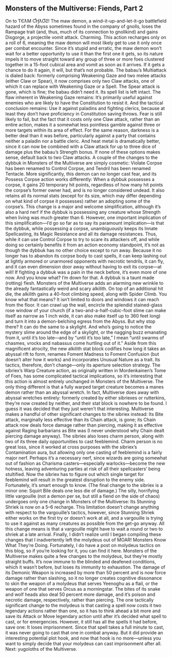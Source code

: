 ## Monsters of the Multiverse: Fiends, Part 2

On to ƬЄƛM ƇӇƛƠƧ!
The maw demon, a wind-it-up-and-let-it-go battlefield hazard of the Abyss sometimes found in the company of gnolls, loses the Rampage trait (and, thus, much of its connection to gnollkind) and gains Disgorge, a projectile vomit attack. Charming. This action recharges only on a roll of 6, meaning the maw demon will most likely get to use it only once per combat encounter. Since it’s stupid and erratic, the maw demon won’t wait for a better opportunity to use it than the first one it gets, so its nature impels it to move straight toward any group of three or more foes clustered together in a 15-foot cubical area and vomit as soon as it arrives. If it gets a chance to do it again, it will, but that’s not probable.
The babau’s Multiattack is dialed back: formerly comprising Weakening Gaze and two melee attacks (either Claw or Spear), it now comprises only two Claw attacks, one of which it can replace with Weakening Gaze or a Spell. The Spear attack is gone, which is fine; the babau didn’t need it. Its spell list is left intact.
The flaw inherent in Weakening Gaze remains: It’s primarily useful against enemies who are likely to have the Constitution to resist it. And the tactical conclusion remains: Use it against paladins and fighting clerics, because at least they don’t have proficiency in Constitution saving throws. Fear is still likely to fail, but the fact that it costs only one Claw attack, rather than an entire action, makes it a somewhat less pointless gamble against three or more targets within its area of effect. For the same reason, darkness is a better deal than it was before, particularly against a party that contains neither a paladin nor a battle cleric. And heat metal is dramatically better, since it can now be combined with a Claw attack for up to three dice of damage plus the babau’s Strength bonus. If none of these options makes sense, default back to two Claw attacks.
A couple of the changes to the dybbuk in Monsters of the Multiverse are simply cosmetic: Violate Corpse has been renamed to Control Corpse, and Tendril has been renamed Tentacle. More significantly, this demon can no longer cast fear, and its Possess Corpse action works differently: When a dybbuk possesses a corpse, it gains 20 temporary hit points, regardless of how many hit points the corpse’s former owner had, and is no longer considered undead. It also retains all its normal stats (except for its size, which may differ depending on what kind of corpse it possesses) rather an adopting some of the corpse’s. This change is a major and welcome simplification, although it’s also a hard nerf if the dybbuk is possessing any creature whose Strength when living was much greater than 6.
However, one important implication of this simplification—I’d go so far as to say its paramount implication—is that the dybbuk, while possessing a corpse, unambiguously keeps its Innate Spellcasting, its Magic Resistance and all its damage resistances. Thus, while it can use Control Corpse to try to scare its attackers off, and while doing so certainly benefits it from an action economy standpoint, it’s not as though the dybbuk has no other choice except to run away. Because it no longer has to abandon its corpse body to cast spells, it can keep lashing out at lightly armored or unarmored opponents with necrotic tendrils, it can fly, and it can even dimension door away without having to exit its corpse—at will! If fighting a dybbuk was a pain in the neck before, it’s even more of one now. And you know what? I’m down for that. A dybbuk is a taunt made (rotting) flesh.
Monsters of the Multiverse adds an alarming new wrinkle to the already fantastically weird and scary alkilith. On top of an additional hit die, the alkilith gains a 40-foot climbing speed, along with Spider Climb. You know what that means? It isn’t limited to doors and windows it can reach from the floor. It can crawl up the wall, encircle the splendid stained-glass rose window of your church (if a two-and-a-half-cubic-foot slime can make itself as narrow as 1 inch wide, it can also make itself up to 360 feet long) and turn it into a demon-belching egress from the Abyss. But why stop there? It can do the same to a skylight. And who’s going to notice the mystery slime around the edge of a skylight, or the nagging buzz emanating from it, until it’s too late—and by “until it’s too late,” I mean “until swarms of chasmes, vrocks and nabassus come hurtling out of it.”
Aside from this magnificent atrocity, the new alkilith stat block codifies how long it takes an abyssal rift to form, renames Foment Madness to Foment Confusion (but doesn’t alter how it works) and incorporates Unusual Nature as a trait. Its tactics, therefore, don’t change—only its aperture selection strategy.
The sibriex’s Warp Creature action, as originally written in Mordenkainen’s Tome of Foes, has some complicated tactical implications, so it’s interesting that this action is almost entirely unchanged in Monsters of the Multiverse. The only thing different is that a fully warped target creature becomes a manes demon rather than an abyssal wretch. In fact, Multiverse does away with abyssal wretches entirely: formerly created by either sibriexes or rutterkins, they’re now created by neither, and their stat block is nowhere to be found. I guess it was decided that they just weren’t that interesting.
Multiverse makes a handful of other significant changes to the sibriex instead: Its Bite attack, marginally less effective than its Chain attack, is gone; its Chain attack now deals force damage rather than piercing, making it as effective against Raging barbarians as Bite was (I never understood why Chain dealt piercing damage anyway). The sibriex also loses charm person, along with two of its three daily opportunities to cast feeblemind. Charm person is no great loss, since it worked at cross purposes with the sibriex’s Contamination aura, but allowing only one casting of feeblemind is a fairly major nerf. Perhaps it’s a necessary nerf, since wizards are going somewhat out of fashion as Charisma casters—especially warlocks—become the new hotness, leaving adventuring parties at risk of all their spellcasters’ being stultified. Now the sibriex has to figure out which single target for feeblemind will result in the greatest disruption to the enemy side. Fortunately, it’s smart enough to know. (The final change to the sibriex is a minor one: Squirt Bile deals one less die of damage.)
The silly, horrifying little vargouille (not a demon per se, but still a fiend on the side of chaos) undergoes only one change in Monsters of the Multiverse: Its Stunning Shriek is now on a 5–6 recharge. This limitation doesn’t change anything with respect to the vargouille’s tactics, however, since Stunning Shriek either works on the first try or doesn’t work at all, and a vargouille is trying to use it against as many creatures as possible from the get-go anyway. All this change means is that a vargouille might have to wait a round or two to shriek at a late arrival.
Finally, I didn’t realize until I began compiling these changes that I inadvertently left the molydeus out of MOAR! Monsters Know What They’re Doing. Fortunately, I do have a post on molydeus tactics on this blog, so if you’re looking for it, you can find it here. Monsters of the Multiverse makes quite a few changes to the molydeus, but they’re mostly straight buffs. It’s now immune to the blinded and deafened conditions, which it wasn’t before, but loses its immunity to exhaustion. The damage of its Demonic Weapon is increased by more than 50 percent and is now force damage rather than slashing, so it no longer creates cognitive dissonance to skin the weapon of a molydeus that serves Yeenoghu as a flail, or the weapon of one that serves Orcus as a morningstar. The bites of its snake and wolf heads also deal 50 percent more damage, and it’s poison and necrotic damage, respectively, rather than piercing.
The one tactically significant change to the molydeus is that casting a spell now costs it two legendary actions rather than one, so it has to think ahead a bit more and save its Attack or Move legendary action until after it’s decided what spell to cast, or for emergencies. However, it still has all the spells it had before, save one: It loses imprisonment. Since that spell takes a full minute to cast, it was never going to cast that one in combat anyway. But it did provide an interesting potential plot hook, and now that hook is no more—unless you want to simply decide that your molydeus can cast imprisonment after all.
Next: yugoloths of the Multiverse.
